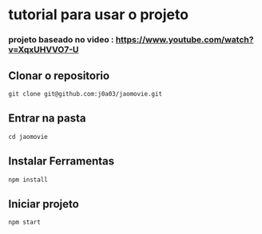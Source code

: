 # tutorial para usar o projeto
### projeto baseado no video : https://www.youtube.com/watch?v=XqxUHVVO7-U
## Clonar o repositorio

```git clone git@github.com:j0a03/jaomovie.git``` 

## Entrar na pasta

```cd jaomovie``` 

## Instalar Ferramentas

```npm install``` 

## Iniciar projeto

```npm start``` 